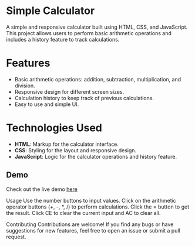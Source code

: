 # Simple Calculator

A simple and responsive calculator built using HTML, CSS, and JavaScript. This project allows users to perform basic arithmetic operations and includes a history feature to track calculations.

# Features
- Basic arithmetic operations: addition, subtraction, multiplication, and division.
- Responsive design for different screen sizes.
- Calculation history to keep track of previous calculations.
- Easy to use and simple UI.

# Technologies Used
- **HTML**: Markup for the calculator interface.
- **CSS**: Styling for the layout and responsive design.
- **JavaScript**: Logic for the calculator operations and history feature.

## Demo
Check out the live demo [here](https://calculator-aman-jha.netlify.app/)

Usage
Use the number buttons to input values.
Click on the arithmetic operator buttons (+, -, *, /) to perform calculations.
Click the = button to get the result.
Click CE to clear the current input and AC to clear all.

Contributing
Contributions are welcome! If you find any bugs or have suggestions for new features, feel free to open an issue or submit a pull request.
